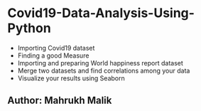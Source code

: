 # Covid19-Data-Analysis-Using-Python
*  Importing Covid19 dataset
*  Finding a good Measure
*  Importing and preparing World happiness report dataset
*  Merge two datasets and find correlations among your data
*  Visualize your results using Seaborn 


## Author: Mahrukh Malik

